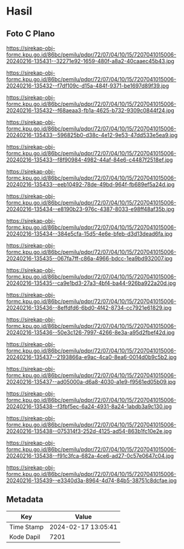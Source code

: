 # Hasil

## Foto C Plano

https://sirekap-obj-formc.kpu.go.id/86bc/pemilu/pdpr/72/07/04/10/15/7207041015006-20240216-135431--32271e92-1659-480f-a8a2-40caaec45b43.jpg

https://sirekap-obj-formc.kpu.go.id/86bc/pemilu/pdpr/72/07/04/10/15/7207041015006-20240216-135432--f7df109c-d15a-484f-9371-be1697d89f39.jpg

https://sirekap-obj-formc.kpu.go.id/86bc/pemilu/pdpr/72/07/04/10/15/7207041015006-20240216-135432--f68aeaa3-fb1a-4625-b732-9309c0844f24.jpg

https://sirekap-obj-formc.kpu.go.id/86bc/pemilu/pdpr/72/07/04/10/15/7207041015006-20240216-135433--596825b0-d38c-4e12-9e53-47dd533e5ea9.jpg

https://sirekap-obj-formc.kpu.go.id/86bc/pemilu/pdpr/72/07/04/10/15/7207041015006-20240216-135433--f8f90984-4982-44af-84e6-c4487f2518ef.jpg

https://sirekap-obj-formc.kpu.go.id/86bc/pemilu/pdpr/72/07/04/10/15/7207041015006-20240216-135433--eeb10492-78de-49bd-964f-fb689ef5a24d.jpg

https://sirekap-obj-formc.kpu.go.id/86bc/pemilu/pdpr/72/07/04/10/15/7207041015006-20240216-135434--e8190b23-976c-4387-8033-e98ff48af35b.jpg

https://sirekap-obj-formc.kpu.go.id/86bc/pemilu/pdpr/72/07/04/10/15/7207041015006-20240216-135434--384e5cfa-15d5-4e6e-bfeb-d3d13dead6fa.jpg

https://sirekap-obj-formc.kpu.go.id/86bc/pemilu/pdpr/72/07/04/10/15/7207041015006-20240216-135435--067fa7ff-c86a-4966-bdcc-1ea9bd932007.jpg

https://sirekap-obj-formc.kpu.go.id/86bc/pemilu/pdpr/72/07/04/10/15/7207041015006-20240216-135435--ca9e1bd3-27a3-4bf4-ba44-926ba922a20d.jpg

https://sirekap-obj-formc.kpu.go.id/86bc/pemilu/pdpr/72/07/04/10/15/7207041015006-20240216-135436--8effdfd6-6bd0-4f42-8734-cc7921e61829.jpg

https://sirekap-obj-formc.kpu.go.id/86bc/pemilu/pdpr/72/07/04/10/15/7207041015006-20240216-135436--50e3c126-7997-4266-8e3a-a95d2fbef42d.jpg

https://sirekap-obj-formc.kpu.go.id/86bc/pemilu/pdpr/72/07/04/10/15/7207041015006-20240216-135437--2193866a-e9ac-4ca0-8ea6-0014d0b9c5b2.jpg

https://sirekap-obj-formc.kpu.go.id/86bc/pemilu/pdpr/72/07/04/10/15/7207041015006-20240216-135437--ad05000a-d6a8-4030-a1e9-f9561ed05b09.jpg

https://sirekap-obj-formc.kpu.go.id/86bc/pemilu/pdpr/72/07/04/10/15/7207041015006-20240216-135438--f3fbf5ec-6a24-4931-8a24-1abdb3a9c130.jpg

https://sirekap-obj-formc.kpu.go.id/86bc/pemilu/pdpr/72/07/04/10/15/7207041015006-20240216-135438--075314f3-252d-4125-ad54-863b1fc10e2e.jpg

https://sirekap-obj-formc.kpu.go.id/86bc/pemilu/pdpr/72/07/04/10/15/7207041015006-20240216-135438--f91c3fca-682a-4ce6-ad27-0c57e0647c04.jpg

https://sirekap-obj-formc.kpu.go.id/86bc/pemilu/pdpr/72/07/04/10/15/7207041015006-20240216-135439--e3340d3a-8964-4d74-84b5-38751c8dcfae.jpg


## Metadata

| Key        | Value               |
| ---------- | ------------------- |
| Time Stamp | 2024-02-17 13:05:41 |
| Kode Dapil | 7201                |



